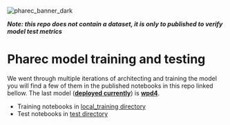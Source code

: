 ![pharec_banner_dark](https://user-images.githubusercontent.com/55042380/202895454-06718850-cca2-4ae9-b863-f4ca0d21ac29.png)

***Note: this repo does not contain a dataset, it is only to published to verify model test metrics***

# Pharec model training and testing

We went through multiple iterations of architecting and training the model you will find a few of them in the published notebooks in this repo linked bellow. The last model (__[deployed currently](https://app.pharec.com)__) is **[wpd4](test/test_wpd4.ipynb)**.
- Training notebooks in [local_training directory](./local_training)
- Test notebooks in [test directory](./test)




